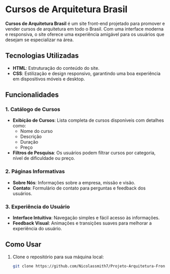 # Cursos de Arquitetura Brasil

**Cursos de Arquitetura Brasil** é um site front-end projetado para promover e vender cursos de arquitetura em todo o Brasil. Com uma interface moderna e responsiva, o site oferece uma experiência amigável para os usuários que desejam se especializar na área.

## Tecnologias Utilizadas

- **HTML**: Estruturação do conteúdo do site.
- **CSS**: Estilização e design responsivo, garantindo uma boa experiência em dispositivos móveis e desktop.

## Funcionalidades

### 1. Catálogo de Cursos
- **Exibição de Cursos**: Lista completa de cursos disponíveis com detalhes como:
  - Nome do curso
  - Descrição
  - Duração
  - Preço
- **Filtros de Pesquisa**: Os usuários podem filtrar cursos por categoria, nível de dificuldade ou preço.

### 2. Páginas Informativas
- **Sobre Nós**: Informações sobre a empresa, missão e visão.
- **Contato**: Formulário de contato para perguntas e feedback dos usuários.

### 3. Experiência do Usuário
- **Interface Intuitiva**: Navegação simples e fácil acesso às informações.
- **Feedback Visual**: Animações e transições suaves para melhorar a experiência do usuário.

## Como Usar

1. Clone o repositório para sua máquina local:
   ```bash
   git clone https://github.com/Nicolassmith7/Projeto-Arquitetura-Front-End.git

